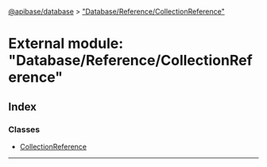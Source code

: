 [@apibase/database](../README.md) > ["Database/Reference/CollectionReference"](../modules/_database_reference_collectionreference_.md)

# External module: "Database/Reference/CollectionReference"

## Index

### Classes

* [CollectionReference](../classes/_database_reference_collectionreference_.collectionreference.md)

---

